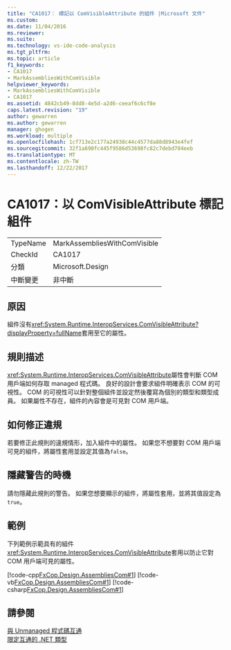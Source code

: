 ```yaml
---
title: "CA1017： 標記以 ComVisibleAttribute 的組件 |Microsoft 文件"
ms.custom: 
ms.date: 11/04/2016
ms.reviewer: 
ms.suite: 
ms.technology: vs-ide-code-analysis
ms.tgt_pltfrm: 
ms.topic: article
f1_keywords:
- CA1017
- MarkAssembliesWithComVisible
helpviewer_keywords:
- MarkAssembliesWithComVisible
- CA1017
ms.assetid: 4842cb49-8dd8-4e5d-a2d6-ceeaf6c6cf8e
caps.latest.revision: "19"
author: gewarren
ms.author: gewarren
manager: ghogen
ms.workload: multiple
ms.openlocfilehash: 1cf713e2c177a24938c44c4577da88d8943e4fef
ms.sourcegitcommit: 32f1a690fc445f9586d53698fc82c7debd784eeb
ms.translationtype: MT
ms.contentlocale: zh-TW
ms.lasthandoff: 12/22/2017
---
```

# <a name="ca1017-mark-assemblies-with-comvisibleattribute"></a>CA1017：以 ComVisibleAttribute 標記組件
|||  
|-|-|  
|TypeName|MarkAssembliesWithComVisible|  
|CheckId|CA1017|  
|分類|Microsoft.Design|  
|中斷變更|非中斷|  
  
## <a name="cause"></a>原因  
 組件沒有<xref:System.Runtime.InteropServices.ComVisibleAttribute?displayProperty=fullName>套用至它的屬性。  
  
## <a name="rule-description"></a>規則描述  
 <xref:System.Runtime.InteropServices.ComVisibleAttribute>屬性會判斷 COM 用戶端如何存取 managed 程式碼。 良好的設計會要求組件明確表示 COM 的可視性。 COM 的可視性可以針對整個組件並設定然後覆寫為個別的類型和類型成員。 如果屬性不存在，組件的內容會是可見對 COM 用戶端。  
  
## <a name="how-to-fix-violations"></a>如何修正違規  
 若要修正此規則的違規情形，加入組件中的屬性。 如果您不想要對 COM 用戶端可見的組件，將屬性套用並設定其值為`false`。  
  
## <a name="when-to-suppress-warnings"></a>隱藏警告的時機  
 請勿隱藏此規則的警告。 如果您想要顯示的組件，將屬性套用，並將其值設定為`true`。  
  
## <a name="example"></a>範例  
 下列範例示範具有的組件<xref:System.Runtime.InteropServices.ComVisibleAttribute>套用以防止它對 COM 用戶端可見的屬性。  
  
 [!code-cpp[FxCop.Design.AssembliesCom#1](../code-quality/codesnippet/CPP/ca1017-mark-assemblies-with-comvisibleattribute_1.cpp)]
 [!code-vb[FxCop.Design.AssembliesCom#1](../code-quality/codesnippet/VisualBasic/ca1017-mark-assemblies-with-comvisibleattribute_1.vb)]
 [!code-csharp[FxCop.Design.AssembliesCom#1](../code-quality/codesnippet/CSharp/ca1017-mark-assemblies-with-comvisibleattribute_1.cs)]  
  
## <a name="see-also"></a>請參閱  
 [與 Unmanaged 程式碼互通](/dotnet/framework/interop/index)   
 [限定互通的 .NET 類型](/dotnet/framework/interop/qualifying-net-types-for-interoperation)